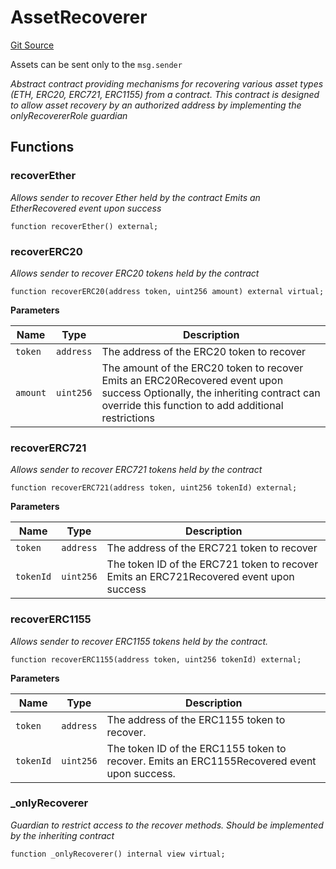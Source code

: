 # AssetRecoverer
[Git Source](https://github.com/lidofinance/community-staking-module/blob/d9f9dfd1023f7776110e7eb983ac3b5174e93893/src/abstract/AssetRecoverer.sol)

Assets can be sent only to the `msg.sender`

*Abstract contract providing mechanisms for recovering various asset types (ETH, ERC20, ERC721, ERC1155) from a contract.
This contract is designed to allow asset recovery by an authorized address by implementing the onlyRecovererRole guardian*


## Functions
### recoverEther

*Allows sender to recover Ether held by the contract
Emits an EtherRecovered event upon success*


```solidity
function recoverEther() external;
```

### recoverERC20

*Allows sender to recover ERC20 tokens held by the contract*


```solidity
function recoverERC20(address token, uint256 amount) external virtual;
```
**Parameters**

|Name|Type|Description|
|----|----|-----------|
|`token`|`address`|The address of the ERC20 token to recover|
|`amount`|`uint256`|The amount of the ERC20 token to recover Emits an ERC20Recovered event upon success Optionally, the inheriting contract can override this function to add additional restrictions|


### recoverERC721

*Allows sender to recover ERC721 tokens held by the contract*


```solidity
function recoverERC721(address token, uint256 tokenId) external;
```
**Parameters**

|Name|Type|Description|
|----|----|-----------|
|`token`|`address`|The address of the ERC721 token to recover|
|`tokenId`|`uint256`|The token ID of the ERC721 token to recover Emits an ERC721Recovered event upon success|


### recoverERC1155

*Allows sender to recover ERC1155 tokens held by the contract.*


```solidity
function recoverERC1155(address token, uint256 tokenId) external;
```
**Parameters**

|Name|Type|Description|
|----|----|-----------|
|`token`|`address`|The address of the ERC1155 token to recover.|
|`tokenId`|`uint256`|The token ID of the ERC1155 token to recover. Emits an ERC1155Recovered event upon success.|


### _onlyRecoverer

*Guardian to restrict access to the recover methods.
Should be implemented by the inheriting contract*


```solidity
function _onlyRecoverer() internal view virtual;
```


